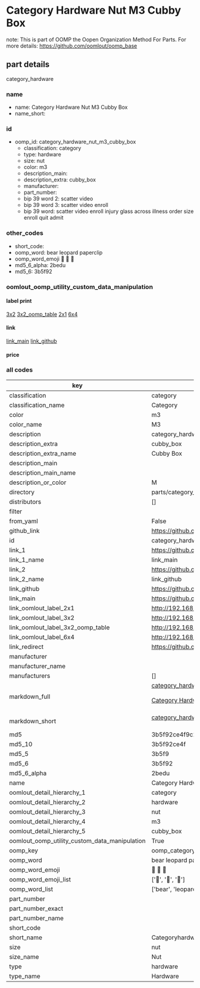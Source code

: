 # Category Hardware Nut M3 Cubby Box  

note: This is part of OOMP the Oopen Organization Method For Parts. For more details: https://github.com/oomlout/oomp_base

##  part details
  



category_hardware



### name
* name: Category Hardware Nut M3 Cubby Box
* name_short: 
### id
* oomp_id: category_hardware_nut_m3_cubby_box
  * classification: category
  * type: hardware
  * size: nut
  * color: m3
  * description_main: 
  * description_extra: cubby_box
  * manufacturer: 
  * part_number: 
  * bip 39 word 2: scatter video
  * bip 39 word 3: scatter video enroll
  * bip 39 word: scatter video enroll injury glass across illness order size enroll quit admit

### other_codes
* short_code: 
* oomp_word: bear leopard paperclip
* oomp_word_emoji :bear: :leopard: :paperclip:
* md5_6_alpha: 2bedu
* md5_6: 3b5f92






### oomlout_oomp_utility_custom_data_manipulation
#### label print
[3x2](http://192.168.1.245:1112/?label=oomp%202bedu)
[3x2_oomp_table](http://192.168.1.108:1112/?label=oomp%202bedu)
[2x1](http://192.168.1.242:1112/?label=oomp%202bedu)
[6x4](http://192.168.1.55:1112/?label=oomp%202bedu)    

#### link

[link_main](https://github.com/oomlout/oomlout_oomp_version_1_messy/tree/main/parts/category_hardware_nut_m3_cubby_box) [link_github](https://github.com/oomlout/oomlout_oomp_version_1_messy/tree/main/parts/category_hardware_nut_m3_cubby_box)                             

#### price







### all codes 
| key | value |  
| --- | --- |  
| classification | category |  
| classification_name | Category |  
| color | m3 |  
| color_name | M3 |  
| description | category_hardware |  
| description_extra | cubby_box |  
| description_extra_name | Cubby Box |  
| description_main |  |  
| description_main_name |  |  
| description_or_color | M  |  
| directory | parts/category_hardware_nut_m3_cubby_box |  
| distributors | [] |  
| filter |  |  
| from_yaml | False |  
| github_link | https://github.com/oomlout/oomlout_oomp_part_src/tree/main/parts/category_hardware_nut_m3_cubby_box |  
| id | category_hardware_nut_m3_cubby_box |  
| link_1 | https://github.com/oomlout/oomlout_oomp_version_1_messy/tree/main/parts/category_hardware_nut_m3_cubby_box |  
| link_1_name | link_main |  
| link_2 | https://github.com/oomlout/oomlout_oomp_version_1_messy/tree/main/parts/category_hardware_nut_m3_cubby_box |  
| link_2_name | link_github |  
| link_github | https://github.com/oomlout/oomlout_oomp_version_1_messy/tree/main/parts/category_hardware_nut_m3_cubby_box |  
| link_main | https://github.com/oomlout/oomlout_oomp_version_1_messy/tree/main/parts/category_hardware_nut_m3_cubby_box |  
| link_oomlout_label_2x1 | http://192.168.1.242:1112/?label=oomp%202bedu |  
| link_oomlout_label_3x2 | http://192.168.1.245:1112/?label=oomp%202bedu |  
| link_oomlout_label_3x2_oomp_table | http://192.168.1.108:1112/?label=oomp%202bedu |  
| link_oomlout_label_6x4 | http://192.168.1.55:1112/?label=oomp%202bedu |  
| link_redirect | https://github.com/oomlout/oomlout_oomp_version_1_messy/tree/main/parts/category_hardware_nut_m3_cubby_box |  
| manufacturer |  |  
| manufacturer_name |  |  
| manufacturers | [] |  
| markdown_full | [category_hardware_nut_m3_cubby_box](none)<br>[](none)<br>[Category Hardware Nut M3 Cubby Box](none)<br><br> |  
| markdown_short | [category_hardware_nut_m3_cubby_box](none)<br><br> |  
| md5 | 3b5f92ce4f9c2e2409317742967cf603 |  
| md5_10 | 3b5f92ce4f |  
| md5_5 | 3b5f9 |  
| md5_6 | 3b5f92 |  
| md5_6_alpha | 2bedu |  
| name | Category Hardware Nut M3 Cubby Box |  
| oomlout_detail_hierarchy_1 | category |  
| oomlout_detail_hierarchy_2 | hardware |  
| oomlout_detail_hierarchy_3 | nut |  
| oomlout_detail_hierarchy_4 | m3 |  
| oomlout_detail_hierarchy_5 | cubby_box |  
| oomlout_oomp_utility_custom_data_manipulation | True |  
| oomp_key | oomp_category_hardware_nut_m3_cubby_box |  
| oomp_word | bear leopard paperclip |  
| oomp_word_emoji | :bear: :leopard: :paperclip: |  
| oomp_word_emoji_list | [':bear:', ':leopard:', ':paperclip:'] |  
| oomp_word_list | ['bear', 'leopard', 'paperclip'] |  
| part_number |  |  
| part_number_exact |  |  
| part_number_name |  |  
| short_code |  |  
| short_name | Categoryhardware |  
| size | nut |  
| size_name | Nut |  
| type | hardware |  
| type_name | Hardware |  
